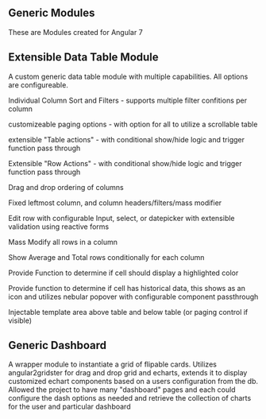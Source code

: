 ## Generic Modules

These are Modules created for Angular 7

## Extensible Data Table Module
A custom generic data table module with multiple capabilities. All options are configureable.

Individual Column Sort and Filters - supports multiple filter confitions per column

customizeable paging options - with option for all to utilize a scrollable table

extensible "Table actions" - with conditional show/hide logic and trigger function pass through

Extensible "Row Actions" - with conditional show/hide logic and trigger function pass through

Drag and drop ordering of columns 

Fixed leftmost column, and column headers/filters/mass modifier

Edit row with configurable Input, select, or datepicker with extensible validation using reactive forms

Mass Modify all rows in a column

Show Average and Total rows conditionally for each column

Provide Function to determine if cell should display a highlighted color

Provide function to determine if cell has historical data, this shows as an icon and utilizes nebular popover with configurable component passthrough

Injectable template area above table and below table (or paging control if visible)

## Generic Dashboard
A wrapper module to instantiate a grid of flipable cards. Utilizes angular2gridster for drag and drop grid and echarts, extends it to display customized echart components based on a users configuration from the db. Allowed the project to have many "dashboard" pages and each could configure the dash options as needed and retrieve the collection of charts for the user and particular dashboard





